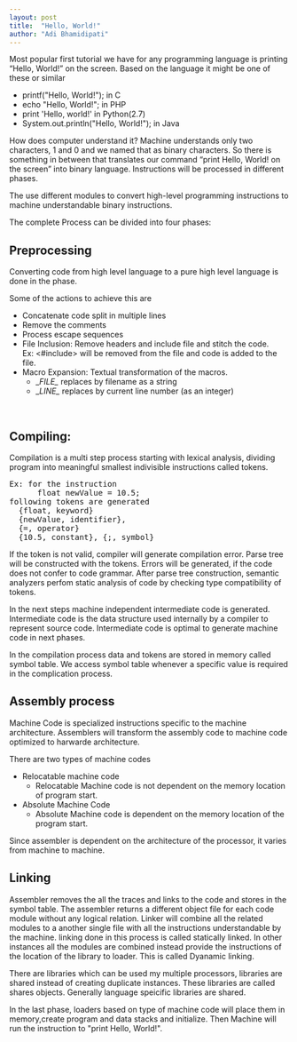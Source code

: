 ```yaml
---
layout: post
title:  "Hello, World!"
author: "Adi Bhamidipati"
---
```


Most popular first tutorial we have for any programming language is printing “Hello, World!” on the screen. Based on the language it might be one of these or similar

- printf("Hello, World!"); in C
- echo "Hello, World!"; in PHP
- print 'Hello, world!' in Python(2.7)
- System.out.println("Hello, World!"); in Java

How does computer understand it? Machine understands only two characters, 1 and 0 and we named that as binary characters. So there is something in between that translates our command “print Hello, World! on the screen” into binary language. Instructions will be processed in different phases.

The use different modules to convert high-level programming instructions to machine understandable binary instructions.

The complete Process can be divided into four phases:

## Preprocessing
Converting code from high level language to a pure high level language is done in the phase. <br />

Some of the actions to achieve this are <br />

* Concatenate code split in multiple lines
* Remove the comments
* Process escape sequences
* File Inclusion: Remove headers and include file and stitch the code.
  <br />
  Ex: <#include> will be removed from the file and code is added to the file.
* Macro Expansion: Textual transformation of the macros.
  <br />
  + \__FILE\__ replaces by filename as a string
  + \__LINE\__ replaces by current line number (as an integer)
 <br />

## Compiling:
<p>
Compilation is a multi step process starting with lexical analysis, dividing program into meaningful smallest indivisible instructions called tokens.
</p> 
<pre>
Ex: for the instruction
      float newValue = 10.5;
following tokens are generated
  {float, keyword}
  {newValue, identifier},
  {=, operator} 
  {10.5, constant}, {;, symbol}
</pre>

<p>
If the token is not valid, compiler will generate compilation error. Parse tree will be constructed with the tokens. Errors will be generated, if the code does not confer to code grammar. After parse tree construction, semantic analyzers perfom static analysis of code by checking type compatibility of tokens. 
</p>
<p>
In the next steps machine independent intermediate code is generated. Intermediate code is the data structure used internally by a compiler to represent source code. Intermediate code is optimal to generate machine code in next phases.
</p>
<p>
In the compilation process data and tokens are stored in memory called symbol table. We access symbol table whenever a specific value is required in the complication process. 
</p>

## Assembly process

Machine Code is specialized instructions specific to the machine architecture. Assemblers will transform the assembly code to machine code optimized to harwarde architecture.

There are two types of machine codes
* Relocatable machine code
  + Relocatable Machine code is not dependent on the memory location of program start.
* Absolute Machine Code
  + Absolute Machine code is dependent on the memory location of the program start.
<p>
Since assembler is dependent on the architecture of the processor, it varies from machine to machine.
</p>

## Linking
Assembler removes the all the traces and links to the code and stores in the symbol table. 
The assembler returns a different object file for each code module without any logical relation. Linker will combine all the related modules to a another single file with all the instructions understandable by the machine.
linking done in this process is called statically linked. In other instances all the modules are combined instead provide the instructions of the location of the library to loader. This is called Dyanamic linking.

There are libraries which can be used my multiple processors, libraries are shared instead of creating duplicate instances. These libraries are called shares objects. Generally language speicific libraries are shared.

In the last phase, loaders based on type of machine code will place them in memory,create program and data stacks and initialize. 
Then Machine will run the instruction to "print Hello, World!".
